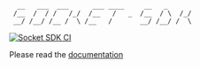 ```
  __   ___  ___      ___ ____     __   _
 /__  /  / /   /_/  /__   /   _  /__  / \  /_/
 __/ /__/ /__ /  \ /__   /       __/ /__/ /  \

```

[![Socket SDK CI](https://github.com/socketsupply/socket-sdk/actions/workflows/ci.yml/badge.svg?branch=dev)](https://github.com/socketsupply/socket-sdk/actions/workflows/ci.yml)

Please read the [documentation](https://socket-sdk.dev)
